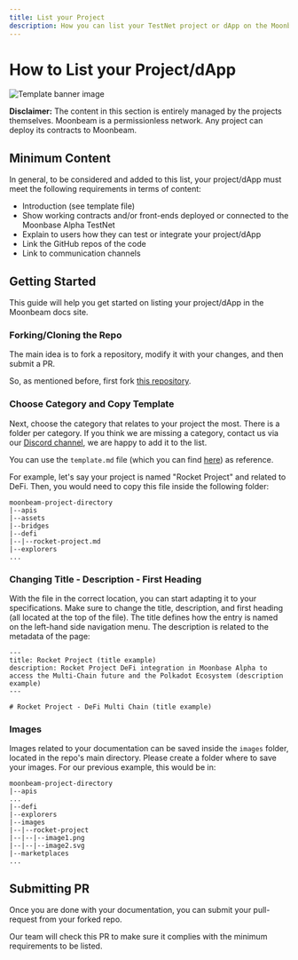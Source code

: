 ```yaml
---
title: List your Project
description: How you can list your TestNet project or dApp on the Moonbeam documentation site
---
```


# How to List your Project/dApp
 
![Template banner image](images/list-dapps-banner.png)

**Disclaimer:** The content in this section is entirely managed by the projects themselves. Moonbeam is a permissionless network. Any project can deploy its contracts to Moonbeam. 

## Minimum Content

In general, to be considered and added to this list, your project/dApp must meet the following requirements in terms of content:

 - Introduction (see template file)
 - Show working contracts and/or front-ends deployed or connected to the Moonbase Alpha TestNet
 - Explain to users how they can test or integrate your project/dApp
 - Link the GitHub repos of the code
 - Link to communication channels

## Getting Started

This guide will help you get started on listing your project/dApp in the Moonbeam docs site.

### Forking/Cloning the Repo

The main idea is to fork a repository, modify it with your changes, and then submit a PR.

So, as mentioned before, first fork [this repository](https://github.com/PureStake/moonbeam-project-directory).

### Choose Category and Copy Template

Next, choose the category that relates to your project the most. There is a folder per category. If you think we are missing a category, contact us via our [Discord channel](https://discord.gg/PfpUATX), we are happy to add it to the list.

You can use the `template.md` file (which you can find [here](https://github.com/PureStake/moonbeam-project-directory/blob/master/template.md)) as reference.

For example, let's say your project is named "Rocket Project" and related to DeFi. Then, you would need to copy this file inside the following folder:

```
moonbeam-project-directory
|--apis
|--assets
|--bridges
|--defi
|--|--rocket-project.md
|--explorers
...
```

### Changing Title - Description - First Heading

With the file in the correct location, you can start adapting it to your specifications. Make sure to change the title, description, and first heading (all located at the top of the file). The title defines how the entry is named on the left-hand side navigation menu. The description is related to the metadata of the page:

```
---
title: Rocket Project (title example)
description: Rocket Project DeFi integration in Moonbase Alpha to access the Multi-Chain future and the Polkadot Ecosystem (description example)
---

# Rocket Project - DeFi Multi Chain (title example)
```

### Images

Images related to your documentation can be saved inside the `images` folder, located in the repo's main directory. Please create a folder where to save your images. For our previous example, this would be in:

```
moonbeam-project-directory
|--apis
...
|--defi
|--explorers
|--images
|--|--rocket-project
|--|--|--image1.png
|--|--|--image2.svg
|--marketplaces
...
```

## Submitting PR

Once you are done with your documentation, you can submit your pull-request from your forked repo.

Our team will check this PR to make sure it complies with the minimum requirements to be listed.

